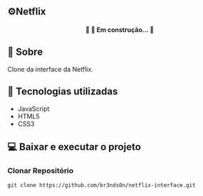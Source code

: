 ## ⚙Netflix 

<h4 align="center"> 
	🚧  🚀 Em construção...  🚧
</h4>

## 📘 Sobre

Clone da interface da Netflix.

## 🔧 Tecnologias utilizadas

* JavaScript
* HTML5
* CSS3

## 💻 Baixar e executar o projeto

### Clonar Repositório
```
git clone https://github.com/br3nds0n/netflix-interface.git
```
